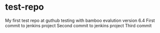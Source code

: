 # test-repo
My first test repo at guthub testing with bamboo evalution version 6.4
First commit to jenkins project
Second commit to jenkins project
Third commit
